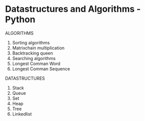 # Datastructures and Algorithms - Python

ALGORITHMS

1. Sorting algorithms
2. Matrixchain multiplication
3. Backtracking queen
4. Searching algorithms
5. Longest Comman Word
6. Longest Comman Sequence

DATASTRUCTURES

1. Stack
2. Queue
3. Set
4. Heap
5. Tree
6. Linkedlist
